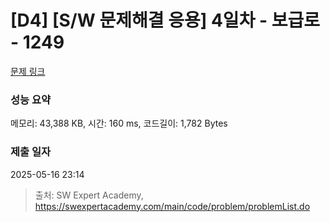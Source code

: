 # [D4] [S/W 문제해결 응용] 4일차 - 보급로 - 1249 

[문제 링크](https://swexpertacademy.com/main/code/problem/problemDetail.do?contestProbId=AV15QRX6APsCFAYD) 

### 성능 요약

메모리: 43,388 KB, 시간: 160 ms, 코드길이: 1,782 Bytes

### 제출 일자

2025-05-16 23:14



> 출처: SW Expert Academy, https://swexpertacademy.com/main/code/problem/problemList.do